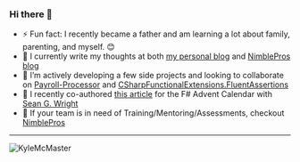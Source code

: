 ### Hi there 👋

- ⚡ Fun fact: I recently became a father and am learning a lot about family, parenting, and myself. 😊
- 🔭 I currently write my thoughts at both [my personal blog](https://www.kylemcmaster.com/) and [NimblePros blog](https://blog.nimblepros.com/)
- 👯 I’m actively developing a few side projects and looking to collaborate on [Payroll-Processor](https://github.com/KyleMcMaster/payroll-processor) and [CSharpFunctionalExtensions.FluentAssertions](https://github.com/NitroDevs/CSharpFunctionalExtensions.FluentAssertions)
- 📝 I recently co-authored [this article](https://blog.nimblepros.com/blogs/everything-is-functions/) for the F# Advent Calendar with [Sean G. Wright](https://twitter.com/seangwright)
- 🎲 If your team is in need of Training/Mentoring/Assessments, checkout [NimblePros](https://nimblepros.com/)

<hr />

<p>
  <img align="center" src="https://github-readme-stats.vercel.app/api?username=KyleMcMaster&show_icons=true&theme=dark" alt="KyleMcMaster" />
<p/>

<!--
**KyleMcMaster/KyleMcMaster** is a ✨ _special_ ✨ repository because its `README.md` (this file) appears on your GitHub profile.

Here are some ideas to get you started:

- 🔭 I’m currently working on converting data layers frin EF to EF Core.
- 🌱 I’m currently learning something new everyday 
- 👯 I’m looking to collaborate on  [Payroll-Processor](https://github.com/KyleMcMaster/payroll-processor)
- 🤔 I’m looking for help with ...
- 💬 Ask me about ... 
- 📫 How to reach me: ...
- 😄 Pronouns: ... 📖
- ⚡ Fun fact: ... 


  <img src="https://github-readme-streak-stats.herokuapp.com/?user=KyleMcMaster&theme=dark"> 
  #<br />

<p>
  <img src="https://gh-readme.herokuapp.com/graph?username=KyleMcMaster&theme=xcode&area_color=6bffb5&area=true">
</p>
-->
